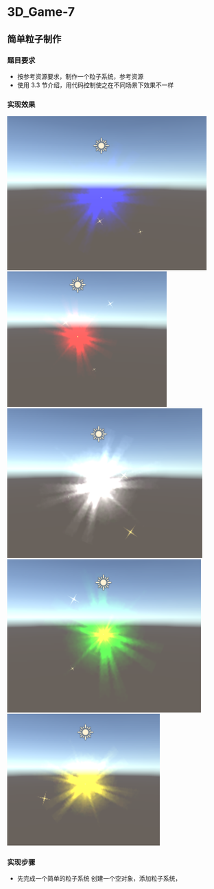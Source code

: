 # 3D_Game-7  
## 简单粒子制作  
### 题目要求  
- 按参考资源要求，制作一个粒子系统，参考资源  
- 使用 3.3 节介绍，用代码控制使之在不同场景下效果不一样  
### 实现效果  
![avatar](https://github.com/MockingT/3D_Game-7/blob/master/pictures/1a6433fe7682fe6ae92ec52a6ed3597.png)  
![avatar](https://github.com/MockingT/3D_Game-7/blob/master/pictures/257c4d3174ebd368819ba6d8277d67d.png)  
![avatar](https://github.com/MockingT/3D_Game-7/blob/master/pictures/25b8cb301040977e1e4bd0cdfea072c.png)  
![avatar](https://github.com/MockingT/3D_Game-7/blob/master/pictures/25de3b61755e9f969a2c7dc98af9d1e.png)  
![avatar](https://github.com/MockingT/3D_Game-7/blob/master/pictures/8a5900f35e01640d88b8b7fbc000457.png)  
### 实现步骤  
- 先完成一个简单的粒子系统
创建一个空对象，添加粒子系统，
